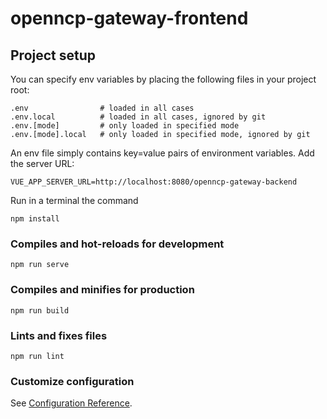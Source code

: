 # openncp-gateway-frontend

## Project setup

You can specify env variables by placing the following files in your project root:
```
.env                # loaded in all cases
.env.local          # loaded in all cases, ignored by git
.env.[mode]         # only loaded in specified mode
.env.[mode].local   # only loaded in specified mode, ignored by git
```

An env file simply contains key=value pairs of environment variables. Add the server URL:

```
VUE_APP_SERVER_URL=http://localhost:8080/openncp-gateway-backend
```
Run in a terminal the command

```
npm install
```



### Compiles and hot-reloads for development

```
npm run serve
```

### Compiles and minifies for production
```
npm run build
```

### Lints and fixes files
```
npm run lint
```

### Customize configuration
See [Configuration Reference](https://cli.vuejs.org/config/).
